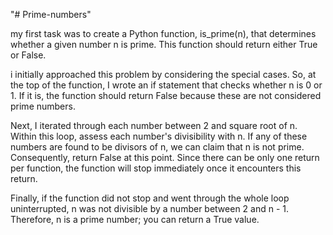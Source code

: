 "# Prime-numbers" 

my first task was to create a Python function, is_prime(n), that determines whether a given number n is prime. This function should return either True or False.

i initially approached this problem by considering the special cases. So, at the top of the function, I wrote an if statement that checks whether n is 0 or 1. If it is, the function should return False because these are not considered prime numbers.

Next, I iterated through each number between 2 and square root of n. Within this loop, assess each number's divisibility with n. If any of these numbers are found to be divisors of n, we can claim that n is not prime. Consequently, return False at this point. Since there can be only one return per function, the function will stop immediately once it encounters this return.

Finally, if the function did not stop and went through the whole loop uninterrupted, n was not divisible by a number between 2 and n - 1. Therefore, n is a prime number; you can return a True value.
